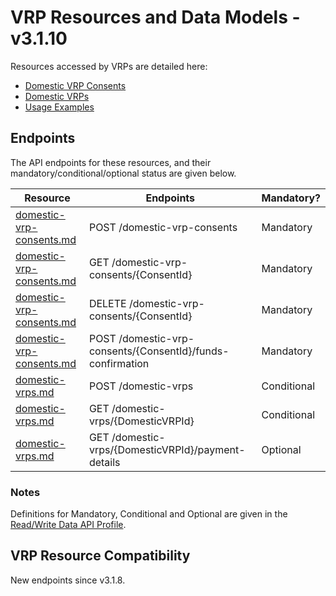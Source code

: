 # VRP Resources and Data Models - v3.1.10 <!-- omit in toc -->

Resources accessed by VRPs are detailed here:
* [Domestic VRP Consents](domestic-vrp-consents.md)
* [Domestic VRPs](domestic-vrps.md)
* [Usage Examples](../../references/usage-examples/vrp-usage-examples.html)

  
## Endpoints

The API endpoints for these resources, and their mandatory/conditional/optional status are given below.

| Resource                                          |Endpoints                                                   |Mandatory?    |
| ------------------------------------------------- |------------------------------------------------------------|------------- |
|[domestic-vrp-consents.md](domestic-vrp-consents)  | POST /domestic-vrp-consents                                | Mandatory    |
|[domestic-vrp-consents.md](domestic-vrp-consents)  | GET /domestic-vrp-consents/{ConsentId}                     | Mandatory    |
|[domestic-vrp-consents.md](domestic-vrp-consents)  | DELETE /domestic-vrp-consents/{ConsentId}                  | Mandatory    |
|[domestic-vrp-consents.md](domestic-vrp-consents)  | POST /domestic-vrp-consents/{ConsentId}/funds-confirmation | Mandatory    |
|[domestic-vrps.md](domestic-vrps)                  | POST /domestic-vrps                                        | Conditional  |
|[domestic-vrps.md](domestic-vrp)                   | GET /domestic-vrps/{DomesticVRPId}                         | Conditional  |
|[domestic-vrps.md](domestic-vrp)                   | GET /domestic-vrps/{DomesticVRPId}/payment-details         | Optional     |


### Notes

Definitions for Mandatory, Conditional and Optional are given in the [Read/Write Data API Profile](../../profiles/read-write-data-api-profile.md#categorisation-of-implementation-requirements).


## VRP Resource Compatibility

New endpoints since v3.1.8. 